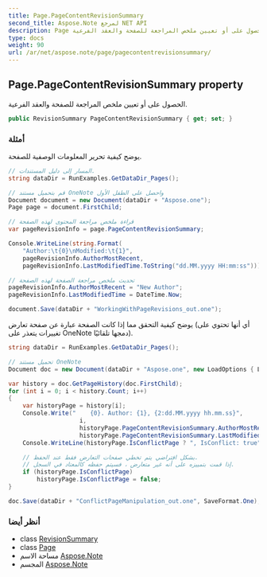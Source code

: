 ```yaml
---
title: Page.PageContentRevisionSummary
second_title: Aspose.Note لمرجع NET API
description: Page ملكية. الحصول على أو تعيين ملخص المراجعة للصفحة والعقد الفرعية.
type: docs
weight: 90
url: /ar/net/aspose.note/page/pagecontentrevisionsummary/
---
```

## Page.PageContentRevisionSummary property

الحصول على أو تعيين ملخص المراجعة للصفحة والعقد الفرعية.

```csharp
public RevisionSummary PageContentRevisionSummary { get; set; }
```

### أمثلة

يوضح كيفية تحرير المعلومات الوصفية للصفحة.

```csharp
// المسار إلى دليل المستندات.
string dataDir = RunExamples.GetDataDir_Pages();

// قم بتحميل مستند OneNote واحصل على الطفل الأول           
Document document = new Document(dataDir + "Aspose.one");
Page page = document.FirstChild;

// قراءة ملخص مراجعة المحتوى لهذه الصفحة
var pageRevisionInfo = page.PageContentRevisionSummary;

Console.WriteLine(string.Format(
    "Author:\t{0}\nModified:\t{1}",
    pageRevisionInfo.AuthorMostRecent,
    pageRevisionInfo.LastModifiedTime.ToString("dd.MM.yyyy HH:mm:ss")));

// تحديث ملخص مراجعة الصفحة لهذه الصفحة
pageRevisionInfo.AuthorMostRecent = "New Author";
pageRevisionInfo.LastModifiedTime = DateTime.Now;

document.Save(dataDir + "WorkingWithPageRevisions_out.one");
```

يوضح كيفية التحقق مما إذا كانت الصفحة عبارة عن صفحة تعارض (أي أنها تحتوي على تغييرات يتعذر على OneNote دمجها تلقائيًا).

```csharp
string dataDir = RunExamples.GetDataDir_Pages();

// تحميل مستند OneNote
Document doc = new Document(dataDir + "Aspose.one", new LoadOptions { LoadHistory = true });

var history = doc.GetPageHistory(doc.FirstChild);
for (int i = 0; i < history.Count; i++)
{
    var historyPage = history[i];
    Console.Write("    {0}. Author: {1}, {2:dd.MM.yyyy hh.mm.ss}",
                    i,
                    historyPage.PageContentRevisionSummary.AuthorMostRecent,
                    historyPage.PageContentRevisionSummary.LastModifiedTime);
    Console.WriteLine(historyPage.IsConflictPage ? ", IsConflict: true" : string.Empty);

    // بشكل افتراضي يتم تخطي صفحات التعارض فقط عند الحفظ.
    // إذا قمت بتمييزه على أنه غير متعارض ، فسيتم حفظه كالمعتاد في السجل.
    if (historyPage.IsConflictPage)
        historyPage.IsConflictPage = false;
}

doc.Save(dataDir + "ConflictPageManipulation_out.one", SaveFormat.One);
```

### أنظر أيضا

* class [RevisionSummary](../../revisionsummary/)
* class [Page](../)
* مساحة الاسم [Aspose.Note](../../page/)
* المجسم [Aspose.Note](../../../)


